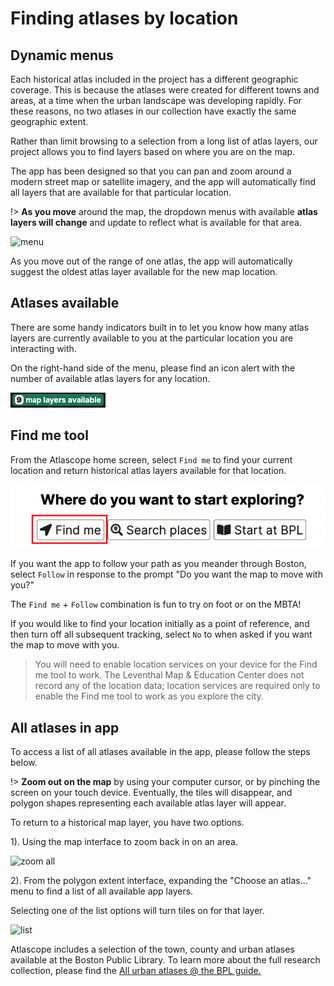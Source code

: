 # Finding atlases by location


## Dynamic menus

Each historical atlas included in the project has a different geographic coverage. This is because the atlases were created for different towns and areas, at a time when the urban landscape was developing rapidly. For these reasons, no two atlases in our collection have exactly the same geographic extent.

Rather than limit browsing to a selection from a long list of atlas layers, our project allows you to find layers based on where you are on the map.


The app has been designed so that you can pan and zoom around a modern street map or satellite imagery, and the app will automatically find all layers that are available for that particular location.

!> **As you move** around the map, the dropdown menus with available **atlas layers will change** and update to reflect what is available for that area.

![menu](/media/gifs/menu.gif)

As you move out of the range of one atlas, the app will automatically suggest the oldest atlas layer available for the new map location.

## Atlases available

There are some handy indicators built in to let you know how many atlas layers are currently available to you at the particular location you are interacting with.

On the right-hand side of the menu, please find an icon alert with the number of available atlas layers for any location.

![available](/media/img/number-available.png)

## Find me tool

From the Atlascope home screen, select `Find me` to find your current location and return historical atlas layers available for that location.

![available](/media/img/find-me.png)


If you want the app to follow your path as you meander through Boston, select `Follow` in response to the prompt "Do you want the map to move with you?"

The `Find me` + `Follow` combination is fun to try on foot or on the MBTA!

If you would like to find your location initially as a point of reference, and then turn off all subsequent tracking, select `No` to when asked if you want the map to move with you.

> You will need to enable location services on your device for the Find me tool to work. The Leventhal Map & Education Center does not record any of the location data; location services are required only to enable the Find me tool to work as you explore the city.


## All atlases in app

To access a list of all atlases available in the app, please follow the steps below.

!> **Zoom out on the map** by using your computer cursor, or by pinching the screen on your touch device. Eventually, the tiles will disappear, and polygon shapes representing each available atlas layer will appear.

To return to a historical map layer, you have two options.

1). Using the map interface to zoom back in on an area.

![zoom all](/media/gifs/zoom-all.gif)

2). From the polygon extent interface, expanding the "Choose an atlas..." menu to find a list of all available app layers.

Selecting one of the list options will turn tiles on for that layer.

![list](/media/gifs/list.gif)

Atlascope includes a selection of the town, county and urban atlases available at the Boston Public Library. To learn more about the full research collection, please find the [All urban atlases @ the BPL guide.](https://geoservices.leventhalmap.org/docs/#/atlascope/using/all-atlases "All atlases @ BPL")
